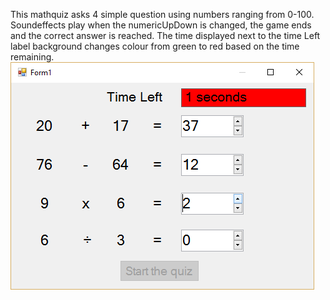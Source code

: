 This mathquiz asks 4 simple question using numbers ranging from 0-100. Soundeffects play when the numericUpDown is changed, 
the game ends and the correct answer is reached.
The time displayed next to the time Left label background changes colour from green to red based on the time remaining.
![ScreenShot](https://github.com/FriendlyUser/C/blob/master/MathQuiz/p.png)
